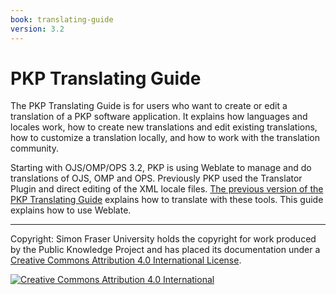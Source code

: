 ```yaml
---
book: translating-guide
version: 3.2
---
```


# PKP Translating Guide

The PKP Translating Guide is for users who want to create or edit a translation of a PKP software application. It explains how languages and locales work, how to create new translations and edit existing translations, how to customize a translation locally, and how to work with the translation community.

Starting with OJS/OMP/OPS 3.2, PKP is using Weblate to manage and do translations of OJS, OMP and OPS. Previously PKP used the Translator Plugin and direct editing of the XML locale files. [The previous version of the PKP Translating Guide](/translating-guide/3.1/en/) explains how to translate with these tools. This guide explains how to use Weblate.

----
Copyright: Simon Fraser University holds the copyright for work produced by the Public Knowledge Project and has placed its documentation under a [Creative Commons Attribution 4.0 International License](https://creativecommons.org/licenses/by/4.0/).

[![Creative Commons Attribution 4.0 International](https://licensebuttons.net/l/by/4.0/88x31.png "Creative Commons Attribution 4.0 International")](https://creativecommons.org/licenses/by/4.0/)
